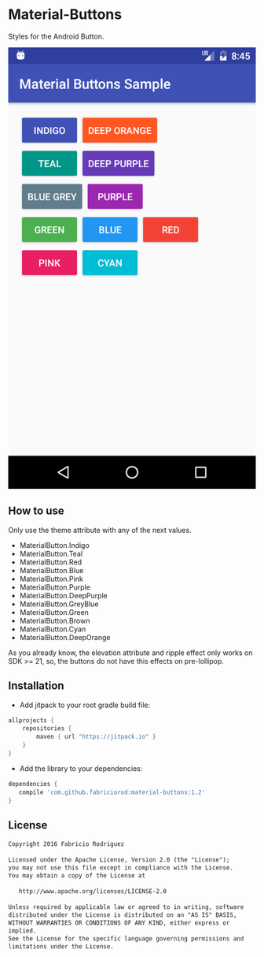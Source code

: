 # Material-Buttons
Styles for the Android Button.

![alt tag](https://raw.githubusercontent.com/fabriciorod/Material-Buttons/master/screenshot.png)

## How to use
Only use the theme attribute with any of the next values.

* MaterialButton.Indigo
* MaterialButton.Teal
* MaterialButton.Red
* MaterialButton.Blue
* MaterialButton.Pink
* MaterialButton.Purple
* MaterialButton.DeepPurple
* MaterialButton.GreyBlue
* MaterialButton.Green
* MaterialButton.Brown
* MaterialButton.Cyan
* MaterialButton.DeepOrange

As you already know, the elevation attribute and ripple effect only works on SDK >= 21, so, the buttons do not have this effects on pre-lollipop. 

## Installation

* Add jitpack to your root gradle build file:
```gradle
allprojects {
    repositories {
        maven { url "https://jitpack.io" }
    }
}
```
* Add the library to your dependencies:

```gradle
dependencies {
   compile 'com.github.fabriciorod:material-buttons:1.2'
}
```
## License
```
Copyright 2016 Fabricio Rodriguez

Licensed under the Apache License, Version 2.0 (the "License");
you may not use this file except in compliance with the License.
You may obtain a copy of the License at

   http://www.apache.org/licenses/LICENSE-2.0

Unless required by applicable law or agreed to in writing, software
distributed under the License is distributed on an "AS IS" BASIS,
WITHOUT WARRANTIES OR CONDITIONS OF ANY KIND, either express or implied.
See the License for the specific language governing permissions and
limitations under the License.
```
